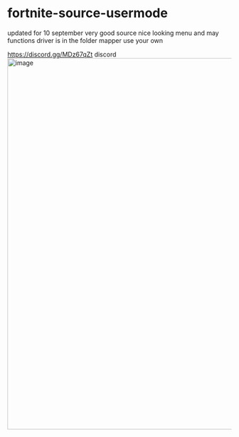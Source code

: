# fortnite-source-usermode
updated for 10 september
very good source nice looking menu and may functions
driver is in the folder mapper use your own

https://discord.gg/MDz67qZt discord
<img width="1182" height="832" alt="image" src="https://github.com/user-attachments/assets/c9ee9b4c-19fe-403d-b807-ce2a8704db73" />
                       
                                                                      